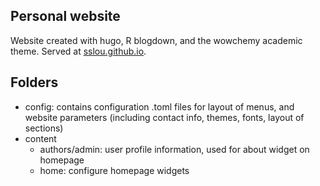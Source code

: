 ## Personal website
Website created with hugo, R blogdown, and the wowchemy academic theme. Served at [sslou.github.io](sslou.github.io).

## Folders
* config: contains configuration .toml files for layout of menus, and website parameters (including contact info, themes, fonts, layout of sections)
* content
    - authors/admin: user profile information, used for about widget on homepage
    - home: configure homepage widgets
